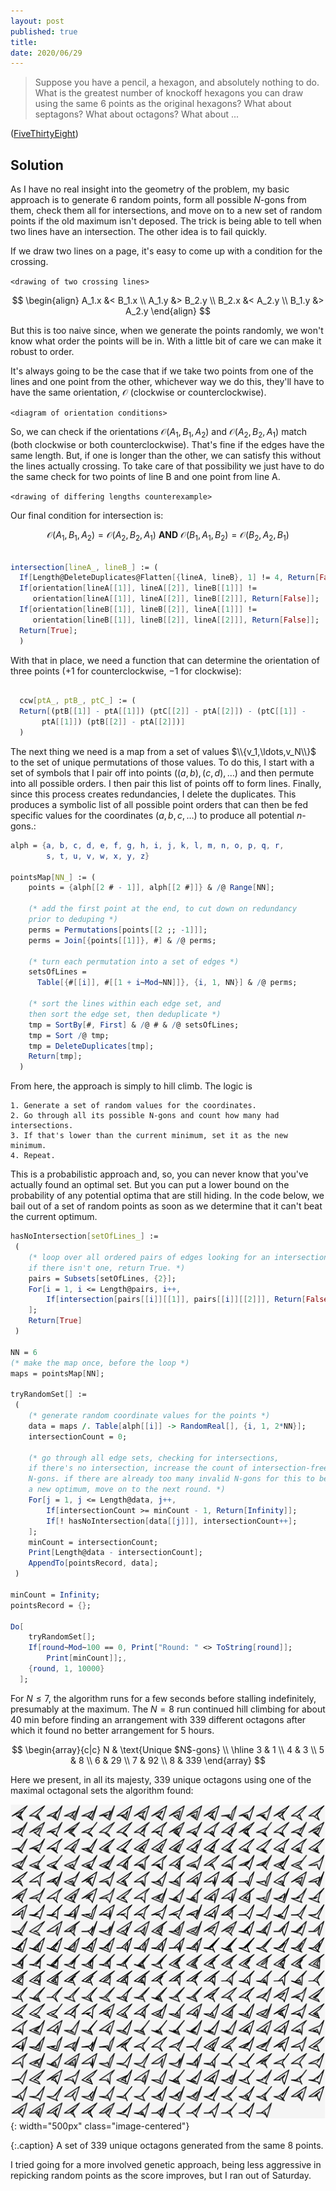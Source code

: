 ```yaml
---
layout: post
published: true
title: 
date: 2020/06/29
---
```


>Suppose you have a pencil, a hexagon, and absolutely nothing to do. What is the greatest number of knockoff hexagons you can draw using the same $6$ points as the original hexagons? What about septagons? What about octagons? What about ...

<!--more-->

([FiveThirtyEight](https://fivethirtyeight.com/features/can-you-connect-the-dots/))

## Solution

As I have no real insight into the geometry of the problem, my basic approach is to generate $6$ random points, form all possible $N$-gons from them, check them all for intersections, and move on to a new set of random points if the old maximum isn't deposed. The trick is being able to tell when two lines have an intersection. The other idea is to fail quickly.

If we draw two lines on a page, it's easy to come up with a condition for the crossing.

`<drawing of two crossing lines>`

$$
\begin{align}
A_1.x &< B_1.x \\
A_1.y &> B_2.y \\
B_2.x &< A_2.y \\
B_1.y &> A_2.y
\end{align}
$$

But this is too naive since, when we generate the points randomly, we won't know what order the points will be in. With a little bit of care we can make it robust to order. 

It's always going to be the case that if we take two points from one of the lines and one point from the other, whichever way we do this, they'll have to have the same orientation, $\mathcal{O}$ (clockwise or counterclockwise). 

`<diagram of orientation conditions>`

So, we can check if the orientations $\mathcal{O}(A_1,B_1,A_2)$ and $\mathcal{O}(A_2,B_2,A_1)$ match (both clockwise or both counterclockwise). That's fine if the edges have the same length. But, if one is longer than the other, we can satisfy this without the lines actually crossing. To take care of that possibility we just have to do the same check for two points of line B and one point from line A.

`<drawing of differing lengths counterexample>`

Our final condition for intersection is:

$$
\mathcal{O}(A_1,B_1,A_2) = \mathcal{O}(A_2,B_2,A_1)\ \mathbf{AND}\ \mathcal{O}(B_1,A_1,B_2) = \mathcal{O}(B_2,A_2,B_1)
$$

```mathematica

intersection[lineA_, lineB_] := (
  If[Length@DeleteDuplicates@Flatten[{lineA, lineB}, 1] != 4, Return[False]];
  If[orientation[lineA[[1]], lineA[[2]], lineB[[1]]] !=
     orientation[lineA[[1]], lineA[[2]], lineB[[2]]], Return[False]];
  If[orientation[lineB[[1]], lineB[[2]], lineA[[1]]] !=
     orientation[lineB[[1]], lineB[[2]], lineA[[2]]], Return[False]];
  Return[True];
  )
```

With that in place, we need a function that can determine the orientation of three points ($+1$ for counterclockwise, $-1$ for clockwise):

```mathematica
  
  ccw[ptA_, ptB_, ptC_] := (
  Return[(ptB[[1]] - ptA[[1]]) (ptC[[2]] - ptA[[2]]) - (ptC[[1]] - 
       ptA[[1]]) (ptB[[2]] - ptA[[2]])]
  )
```

The next thing we need is a map from a set of values $\\{v_1,\ldots,v_N\\}$ to the set of unique permutations of those values. To do this, I start with a set of symbols that I pair off into points ($(a,b), (c,d), \ldots$) and then permute into all possible orders. I then pair this list of points off to form lines. Finally, since this process creates redundancies, I delete the duplicates. This produces a symbolic list of all possible point orders that can then be fed specific values for the coordinates $(a,b,c,\ldots)$ to produce all potential $n$-gons.:

```mathematica
alph = {a, b, c, d, e, f, g, h, i, j, k, l, m, n, o, p, q, r, 
        s, t, u, v, w, x, y, z}

pointsMap[NN_] := (
    points = {alph[[2 # - 1]], alph[[2 #]]} & /@ Range[NN];

    (* add the first point at the end, to cut down on redundancy
    prior to deduping *)
    perms = Permutations[points[[2 ;; -1]]];
    perms = Join[{points[[1]]}, #] & /@ perms;
    
    (* turn each permutation into a set of edges *)
    setsOfLines = 
      Table[{#[[i]], #[[1 + i~Mod~NN]]}, {i, 1, NN}] & /@ perms;
      
    (* sort the lines within each edge set, and
    then sort the edge set, then deduplicate *)
    tmp = SortBy[#, First] & /@ # & /@ setsOfLines;
    tmp = Sort /@ tmp;
    tmp = DeleteDuplicates[tmp];
    Return[tmp];
  )
```

From here, the approach is simply to hill climb. The logic is 

```
1. Generate a set of random values for the coordinates.
2. Go through all its possible N-gons and count how many had intersections.
3. If that's lower than the current minimum, set it as the new minimum.
4. Repeat.
```

This is a probabilistic approach and, so, you can never know that you've actually found an optimal set. But you can put a lower bound on the probability of any potential optima that are still hiding. In the code below, we bail out of a set of random points as soon as we determine that it can't beat the current optimum.

```mathematica  
hasNoIntersection[setOfLines_] :=
 (
    (* loop over all ordered pairs of edges looking for an intersection.
    if there isn't one, return True. *)
    pairs = Subsets[setOfLines, {2}];
    For[i = 1, i <= Length@pairs, i++,
        If[intersection[pairs[[i]][[1]], pairs[[i]][[2]]], Return[False]];
    ];
    Return[True]
 ) 

NN = 6
(* make the map once, before the loop *)
maps = pointsMap[NN];

tryRandomSet[] :=
 (
    (* generate random coordinate values for the points *)
    data = maps /. Table[alph[[i]] -> RandomReal[], {i, 1, 2*NN}];
    intersectionCount = 0;
    
    (* go through all edge sets, checking for intersections,
    if there's no intersection, increase the count of intersection-free
    N-gons. if there are already too many invalid N-gons for this to be 
    a new optimum, move on to the next round. *)
    For[j = 1, j <= Length@data, j++,
        If[intersectionCount >= minCount - 1, Return[Infinity]];
        If[! hasNoIntersection[data[[j]]], intersectionCount++];
    ];
    minCount = intersectionCount;
    Print[Length@data - intersectionCount];
    AppendTo[pointsRecord, data];
 )

minCount = Infinity;
pointsRecord = {};

Do[
    tryRandomSet[];
    If[round~Mod~100 == 0, Print["Round: " <> ToString[round]]; 
        Print[minCount]];,
    {round, 1, 10000}
  ];
```

For $N \leq 7$, the algorithm runs for a few seconds before stalling indefinitely, presumably at the maximum. The $N=8$ run continued hill climbing for about $40\text{ min}$ before finding an arrangement with $339$ different octagons after which it found no better arrangement for $5\text{ hours}.$ 

$$
\begin{array}{c|c}
N & \text{Unique $N$-gons} \\ \hline
3 & 1 \\
4 & 3 \\
5 & 8 \\
6 & 29 \\
7 & 92 \\
8 & 339
\end{array}
$$

Here we present, in all its majesty, $339$ unique octagons using one of the maximal octagonal sets the algorithm found:

![](/img/2020-06-26-octagons.png){: width="500px" class="image-centered"}

{:.caption}
A set of $339$ unique octagons generated from the same $8$ points.

I tried going for a more involved genetic approach, being less aggressive in repicking random points as the score improves, but I ran out of Saturday. 

<br>

